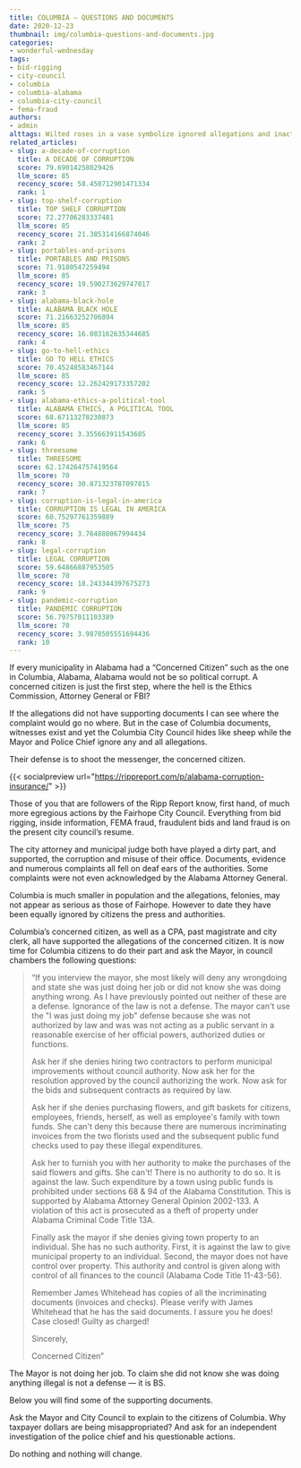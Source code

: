 ```yaml
---
title: COLUMBIA — QUESTIONS AND DOCUMENTS
date: 2020-12-23
thumbnail: img/columbia-questions-and-documents.jpg
categories:
- wonderful-wednesday
tags:
- bid-rigging
- city-council
- columbia
- columbia-alabama
- columbia-city-council
- fema-fraud
authors:
- admin
alttags: Wilted roses in a vase symbolize ignored allegations and inaction by officials in Columbia, Alabama
related_articles:
- slug: a-decade-of-corruption
  title: A DECADE OF CORRUPTION
  score: 79.69014258029426
  llm_score: 85
  recency_score: 58.450712901471334
  rank: 1
- slug: top-shelf-corruption
  title: TOP SHELF CORRUPTION
  score: 72.27706283337481
  llm_score: 85
  recency_score: 21.385314166874046
  rank: 2
- slug: portables-and-prisons
  title: PORTABLES AND PRISONS
  score: 71.9180547259494
  llm_score: 85
  recency_score: 19.590273629747017
  rank: 3
- slug: alabama-black-hole
  title: ALABAMA BLACK HOLE
  score: 71.21663252706894
  llm_score: 85
  recency_score: 16.083162635344685
  rank: 4
- slug: go-to-hell-ethics
  title: GO TO HELL ETHICS
  score: 70.45248583467144
  llm_score: 85
  recency_score: 12.262429173357202
  rank: 5
- slug: alabama-ethics-a-political-tool
  title: ALABAMA ETHICS, A POLITICAL TOOL
  score: 68.67113278230873
  llm_score: 85
  recency_score: 3.355663911543685
  rank: 6
- slug: threesome
  title: THREESOME
  score: 62.174264757419564
  llm_score: 70
  recency_score: 30.871323787097815
  rank: 7
- slug: corruption-is-legal-in-america
  title: CORRUPTION IS LEGAL IN AMERICA
  score: 60.75297761359889
  llm_score: 75
  recency_score: 3.764888067994434
  rank: 8
- slug: legal-corruption
  title: LEGAL CORRUPTION
  score: 59.64866887953505
  llm_score: 70
  recency_score: 18.243344397675273
  rank: 9
- slug: pandemic-corruption
  title: PANDEMIC CORRUPTION
  score: 56.79757011103389
  llm_score: 70
  recency_score: 3.9878505551694436
  rank: 10
---
```

If every municipality in Alabama had a “Concerned Citizen” such as the one in Columbia, Alabama, Alabama would not be so political corrupt. A concerned citizen is just the first step, where the hell is the Ethics Commission, Attorney General or FBI?

If the allegations did not have supporting documents I can see where the complaint would go no where. But in the case of Columbia documents, witnesses exist and yet the Columbia City Council hides like sheep while the Mayor and Police Chief ignore any and all allegations.

Their defense is to shoot the messenger, the concerned citizen.

{{< socialpreview url="https://rippreport.com/p/alabama-corruption-insurance/" >}}

Those of you that are followers of the Ripp Report know, first hand, of much more egregious actions by the Fairhope City Council. Everything from bid rigging, inside information, FEMA fraud, fraudulent bids and land fraud is on the present city council’s resume.

The city attorney and municipal judge both have played a dirty part, and supported, the corruption and misuse of their office. Documents, evidence and numerous complaints all fell on deaf ears of the authorities. Some complaints were not even acknowledged by the Alabama Attorney General.

Columbia is much smaller in population and the allegations, felonies, may not appear as serious as those of Fairhope. However to date they have been equally ignored by citizens the press and authorities.

Columbia’s concerned citizen, as well as a CPA, past magistrate and city clerk, all have supported the allegations of the concerned citizen. It is now time for Columbia citizens to do their part and ask the Mayor, in council chambers the following questions:

> “If you interview the mayor, she most likely will deny any wrongdoing and state she was just doing her job or did not know she was doing anything wrong. As I have previously pointed out neither of these are a defense. Ignorance of the law is not a defense. The mayor can't use the "I was just doing my job" defense because she was not authorized by law and was was not acting as a public servant in a reasonable exercise of her official powers, authorized duties or functions.
> 
> Ask her if she denies hiring two contractors to perform municipal improvements without council authority. Now ask her for the resolution approved by the council authorizing the work. Now ask for the bids and subsequent contracts as required by law.
> 
> Ask her if she denies purchasing flowers, and gift baskets for citizens, employees, friends, herself, as well as employee's family with town funds. She can't deny this because there are numerous incriminating invoices from the two florists used and the subsequent public fund checks used to pay these illegal expenditures.
> 
> Ask her to furnish you with her authority to make the purchases of the said flowers and gifts. She can't! There is no authority to do so. It is against the law. Such expenditure by a town using public funds is prohibited under sections 68 & 94 of the Alabama Constitution. This is supported by Alabama Attorney General Opinion 2002-133. A violation of this act is prosecuted as a theft of property under Alabama Criminal Code Title 13A.
> 
> Finally ask the mayor if she denies giving town property to an individual. She has no such authority. First, it is against the law to give municipal property to an individual. Second, the mayor does not have control over property. This authority and control is given along with control of all finances to the council (Alabama Code Title 11-43-56).
> 
> Remember James Whitehead has copies of all the incriminating documents (invoices and checks). Please verify with James Whitehead that he has the said documents. I assure you he does! Case closed! Guilty as charged!
> 
> Sincerely,
> 
> Concerned Citizen”

The Mayor is not doing her job. To claim she did not know she was doing anything illegal is not a defense — it is BS.

Below you will find some of the supporting documents.

Ask the Mayor and City Council to explain to the citizens of Columbia. Why taxpayer dollars are being misappropriated? And ask for an independent investigation of the police chief and his questionable actions.

Do nothing and nothing will change.
